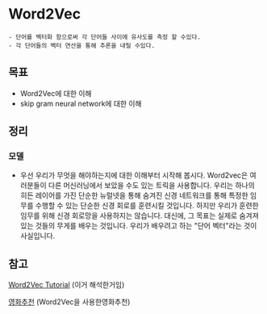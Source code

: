 # Word2Vec

    - 단어를 벡터화 함으로써 각 단어들 사이에 유사도를 측정 할 수있다.
    - 각 단어들의 벡터 연산을 통해 추론을 내릴 수있다.
    
## 목표
- Word2Vec에 대한 이해
- skip gram neural network에 대한 이해

## 정리

### 모델

- 우선 우리가 무엇을 해야하는지에 대한 이해부터 시작해 봅시다. Word2vec은 여러분들이 다른 머신러닝에서 보았을 수도 있는 트릭을 사용합니다. 우리는 하나의 히든 레이어를 가진 단순한 뉴럴넷을 통해 숨겨진 신경 네트워크를 통해 특정한 임무를 수행할 수 있는 단순한 신경 회로를 훈련시킬 것입니다. 하지만 우리가 훈련한 임무를 위해 신경 회로망을 사용하지는 않습니다. 대신에, 그 목표는 실제로 숨겨져 있는 것들의 무게를 배우는 것입니다. 우리가 배우려고 하는 "단어 벡터"라는 것이 사실입니다.

## 참고

[Word2Vec Tutorial](http://mccormickml.com/2016/04/19/word2vec-tutorial-the-skip-gram-model/) (이거 해석한거임)

[영화추천](http://yujuwon.tistory.com/entry/word2vec%EC%9C%BC%EB%A1%9C-%EC%98%81%ED%99%94-%EC%B6%94%EC%B2%9C-%ED%95%98%EA%B8%B0) (Word2Vec을 사용한영화추천)
